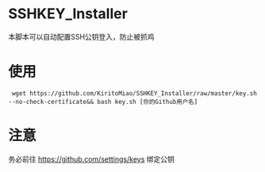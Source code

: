 # SSHKEY_Installer

本脚本可以自动配置SSH公钥登入，防止被抓鸡

# 使用

``` wget https://github.com/KiritoMiao/SSHKEY_Installer/raw/master/key.sh --no-check-certificate&& bash key.sh [你的Github用户名]  ```

# 注意
 务必前往 https://github.com/settings/keys 绑定公钥
